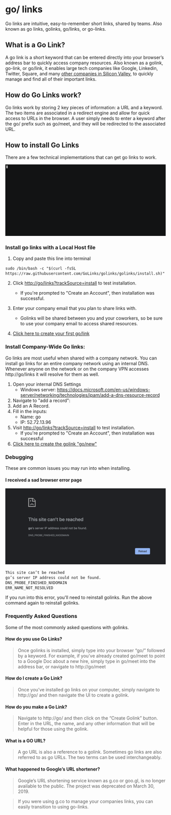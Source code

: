 # go/ links

Go links are intuitive, easy-to-remember short links, shared by teams. Also known as go links, golinks, go/links, or go-links.

## What is a Go Link?

A go link is a short keyword that can be entered directly into your browser’s address bar to quickly access company resources. Also known as a golink, go-link, or go/link, it enables large tech companies like Google, Linkedin, Twitter, Square, and many [other companies in Silicon Valley](https://medium.com/@golinks/silicon-valleys-biggest-secret-the-golink-7b42d93bc8c4), to quickly manage and find all of their important links.



## How do Go Links work?

Go links work by storing 2 key pieces of information: a URL and a keyword. The two items are associated in a redirect engine and allow for quick access to URLs in the browser. A user simply needs to enter a keyword after the go/ prefix such as go/meet, and they will be redirected to the associated URL.

## How to install Go Links

There are a few technical implementations that can get go links to work.

[![Installing golinks](https://raw.githubusercontent.com/GoLinks/golinks/golinks/golinks.gif)](https://asciinema.org/a/358811)


### Install go links with a Local Host file
  1. Copy and paste this line into terminal

  ```console
  sudo /bin/bash -c "$(curl -fsSL https://raw.githubusercontent.com/GoLinks/golinks/golinks/install.sh)"
  ```

  2. Click [http://go/links?trackSource=install](http://go/links?trackSource=install) to test installation.

      - If you're prompted to "Create an Account", then installation was successful.
  3. Enter your company email that you plan to share links with.

      - Golinks will be shared between you and your coworkers, so be sure to use your company email to access shared resources.
  4. [Click here to create your first go/link](http://go/?action=create&create-name=new&create-url=https://docs.google.com/document/create?title={*}&create-description=Create%20a%20new%20doc%20with%20a%20title,%20just%20type%20in%20go/new/My%20Notes)

### Install Company-Wide Go links:

Go links are most useful when shared with a company network. You can install go links for an entire company network using an internal DNS. Whenever anyone on the network or on the company VPN accesses http://go/links it will resolve for them as well.

1. Open your internal DNS Settings
    - Windows server: https://docs.microsoft.com/en-us/windows-server/networking/technologies/ipam/add-a-dns-resource-record
2. Navigate to "add a record":
3. Add an A Record.
4. Fill in the inputs:
    - Name: go
    - IP: 52.72.13.96
5. Visit [http://go/links?trackSource=install](http://go/links?trackSource=install) to test installation.
    - If you're prompted to "Create an Account", then installation was successful
6. [Click here to create the golink "go/new"](http://go/?action=create&create-name=new&create-url=https://docs.google.com/document/create?title={*}&create-description=Create%20a%20new%20doc%20with%20a%20title,%20just%20type%20in%20go/new/My%20Notes)

### Debugging
These are common issues you may run into when installing.

#### I received a sad browser error page
![Sad golinks browser error](https://raw.githubusercontent.com/GoLinks/golinks/golinks/error.png)
```
This site can’t be reached
go’s server IP address could not be found.
DNS_PROBE_FINISHED_NXDOMAIN
ERR_NAME_NOT_RESOLVED
```
If you run into this error, you'll need to reinstall golinks. Run the above command again to reinstall golinks.

### Frequently Asked Questions

Some of the most commonly asked questions with golinks.

#### How do you use Go Links?

> Once golinks is installed, simply type into your browser “go/” followed by a keyword. For example, if you’ve already created go/meet to point to a Google Doc about a new hire, simply type in go/meet into the address bar, or navigate to http://go/meet

#### How do I create a Go Link?
> Once you’ve installed go links on your computer, simply navigate to http://go/ and then navigate the UI to create a golink.

#### How do you make a Go Link?
> Navigate to http://go/ and then click on the “Create Golink” button. Enter in the URL, the name, and any other information that will be helpful for those using the golink.

#### What is a GO URL?
> A go URL is also a reference to a golink. Sometimes go links are also referred to as go URLs. The two terms can be used interchangeably.

#### What happened to Google’s URL shortener?
> Google’s URL shortening service known as g.co or goo.gl, is no longer available to the public. The project was deprecated on March 30, 2019.

> If you were using g.co to manage your companies links, you can easily transition to using go-links.

